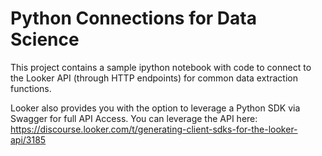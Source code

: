 # Python Connections for Data Science

This project contains a sample ipython notebook with code to connect to the Looker API (through HTTP endpoints) for common data extraction functions. 

Looker also provides you with the option to leverage a Python SDK via Swagger for full API Access. You can leverage the API here: https://discourse.looker.com/t/generating-client-sdks-for-the-looker-api/3185
